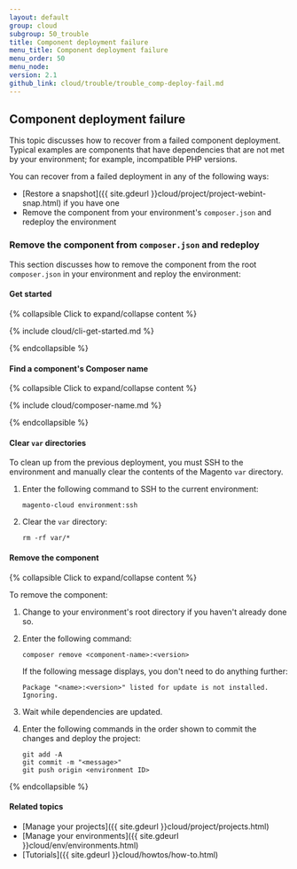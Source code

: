 ```yaml
---
layout: default
group: cloud
subgroup: 50_trouble
title: Component deployment failure
menu_title: Component deployment failure
menu_order: 50
menu_node: 
version: 2.1
github_link: cloud/trouble/trouble_comp-deploy-fail.md
---
```


## Component deployment failure
This topic discusses how to recover from a failed component deployment. Typical examples are components that have dependencies that are not met by your environment; for example, incompatible PHP versions.

You can recover from a failed deployment in any of the following ways:

*   [Restore a snapshot]({{ site.gdeurl }}cloud/project/project-webint-snap.html) if you have one
*   Remove the component from your environment's `composer.json` and redeploy the environment

### Remove the component from `composer.json` and redeploy
This section discusses how to remove the component from the root `composer.json` in your environment and reploy the environment:

#### Get started

{% collapsible Click to expand/collapse content %}

{% include cloud/cli-get-started.md %}

{% endcollapsible %}

#### Find a component's Composer name

{% collapsible Click to expand/collapse content %}

{% include cloud/composer-name.md %}

{% endcollapsible %}

#### Clear `var` directories
To clean up from the previous deployment, you must SSH to the environment and manually clear the contents of the Magento `var` directory.

1.	Enter the following command to SSH to the current environment:

		magento-cloud environment:ssh

2.	Clear the `var` directory:

		rm -rf var/*

#### Remove the component

{% collapsible Click to expand/collapse content %}

To remove the component:

1.  Change to your environment's root directory if you haven't already done so.
3.  Enter the following command:

        composer remove <component-name>:<version>

    If the following message displays, you don't need to do anything further:

    	Package "<name>:<version>" listed for update is not installed. Ignoring.

4.  Wait while dependencies are updated.
5.  Enter the following commands in the order shown to commit the changes and deploy the project:

        git add -A
        git commit -m "<message>"
        git push origin <environment ID>

{% endcollapsible %}

#### Related topics
*	[Manage your projects]({{ site.gdeurl }}cloud/project/projects.html)
*	[Manage your environments]({{ site.gdeurl }}cloud/env/environments.html)
*	[Tutorials]({{ site.gdeurl }}cloud/howtos/how-to.html)

